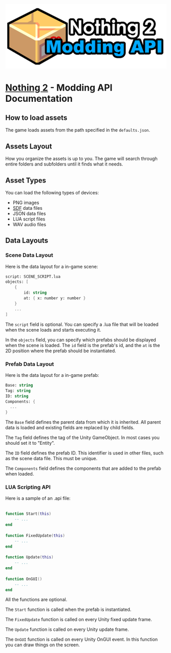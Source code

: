 ![](assets/logo.png)

# [Nothing 2](https://banszky.itch.io/nothing-2) - Modding API Documentation

## How to load assets

The game loads assets from the path specified in the `defaults.json`.

## Assets Layout

How you organize the assets is up to you. The game will search through entire folders and subfolders until it finds what it needs.

## Asset Types

You can load the following types of devices:
- PNG images
- [SDF](https://github.com/BBpezsgo/data-utilities/wiki/Custom-File-Format) data files
- JSON data files
- LUA script files
- WAV audio files

## Data Layouts

### Scene Data Layout

Here is the data layout for a in-game scene:
```meta
script: SCENE_SCRIPT.lua
objects: [
    {
        id: string
        at: { x: number y: number }
    }
    ...
]
```

The `script` field is optional. You can specify a .lua file that will be loaded when the scene loads and starts executing it.

In the `objects` field, you can specify which prefabs should be displayed when the scene is loaded.
The `id` field is the prefab's id, and the `at` is the 2D position where the prefab should be instantiated.

### Prefab Data Layout

Here is the data layout for a in-game prefab:
```meta
Base: string
Tag: string
ID: string
Components: {
  ...
}
```

The `Base` field defines the parent data from which it is inherited. All parent data is loaded and existing fields are replaced by child fields.

The `Tag` field defines the tag of the Unity GameObject. In most cases you should set it to "Entity".

The `ID` field defines the prefab ID. This identifier is used in other files, such as the scene data file. This must be unique.

The `Components` field defines the components that are added to the prefab when loaded.

### LUA Scripting API

Here is a sample of an .api file:
```lua

function Start(this)
    -- ...
end

function FixedUpdate(this)
    -- ...
end

function Update(this)
    -- ...
end

function OnGUI()
    -- ...
end
```

All the functions are optional.

The `Start` function is called when the prefab is instantiated.

The `FixedUpdate` function is called on every Unity fixed update frame.

The `Update` function is called on every Unity update frame.

The `OnGUI` function is called on every Unity OnGUI event. In this function you can draw things on the screen.

